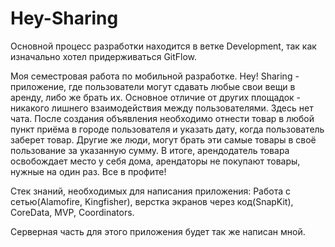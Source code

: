 # Hey-Sharing
Основной процесс разработки находится в ветке Development, так как изначально хотел придерживаться GitFlow.  

Моя семестровая работа по мобильной разработке. Hey! Sharing - приложение, где пользователи могут сдавать любые свои вещи в аренду, либо же брать их. Основное отличие от других площадок - никакого лишнего взаимодействия между пользователями. Здесь нет чата. После создания объявления необходимо отнести товар в любой пункт приёма в городе пользователя и указать дату, когда пользователь заберет товар. Другие же люди, могут брать эти самые товары в своё пользование за указанную сумму. В итоге, арендодатель товара освобождает место у себя дома, арендаторы не покупают товары, нужные на один раз. Все в профите!

Стек знаний, необходимых для написания приложения: Работа с сетью(Alamofire, Kingfisher), верстка экранов через код(SnapKit), CoreData, MVP, Coordinators.

Серверная часть для этого приложения будет так же написан мной.
